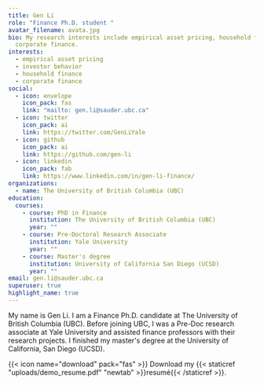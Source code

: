 ```yaml
---
title: Gen Li
role: "Finance Ph.D. student "
avatar_filename: avata.jpg
bio: My research interests include empirical asset pricing, household finance,
  corporate finance.
interests:
  - empirical asset pricing
  - investor behavior
  - household finance
  - corporate finance
social:
  - icon: envelope
    icon_pack: fas
    link: "mailto: gen.li@sauder.ubc.ca"
  - icon: twitter
    icon_pack: ai
    link: https://twitter.com/GenLiYale
  - icon: github
    icon_pack: ai
    link: https://github.com/gen-li
  - icon: linkedin
    icon_pack: fab
    link: https://www.linkedin.com/in/gen-li-finance/
organizations:
  - name: The University of British Columbia (UBC)
education:
  courses:
    - course: PhD in Finance
      institution: The University of British Columbia (UBC)
      year: ""
    - course: Pre-Doctoral Research Associate
      institution: Yale University
      year: ""
    - course: Master's degree
      institution: University of California San Diego (UCSD)
      year: ""
email: gen.li@sauder.ubc.ca
superuser: true
highlight_name: true
---
```

My name is Gen Li. I am a Finance Ph.D. candidate at The University of British Columbia (UBC). Before joining UBC, I was a Pre-Doc research associate at Yale University and assisted finance professors with their research projects. I finished my master's degree at the University of California, San Diego (UCSD).   

{{< icon name="download" pack="fas" >}} Download my {{< staticref "uploads/demo_resume.pdf" "newtab" >}}resumé{{< /staticref >}}.